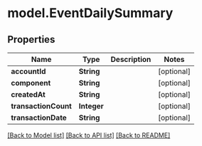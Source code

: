 # model.EventDailySummary

## Properties
Name | Type | Description | Notes
------------ | ------------- | ------------- | -------------
**accountId** | **String** |  | [optional] 
**component** | **String** |  | [optional] 
**createdAt** | **String** |  | [optional] 
**transactionCount** | **Integer** |  | [optional] 
**transactionDate** | **String** |  | [optional] 

[[Back to Model list]](../README.md#documentation-for-models) [[Back to API list]](../README.md#documentation-for-api-endpoints) [[Back to README]](../README.md)


